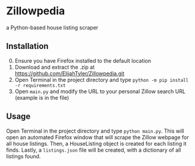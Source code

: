 # Zillowpedia

a Python-based house listing scraper

## Installation

0. Ensure you have Firefox installed to the default location
1. Download and extract the .zip at https://github.com/ElijahTyler/Zillowpedia.git
2. Open Terminal in the project directory and type `python -m pip install -r requirements.txt`
3. Open `main.py` and modify the URL to your personal Zillow search URL (example is in the file)

## Usage

Open Terminal in the project directory and type `python main.py`. This will open an automated Firefox window that will scrape the Zillow webpage for all house listings. Then, a HouseListing object is created for each listing it finds. Lastly, a `listings.json` file will be created, with a dictionary of all listings found.
